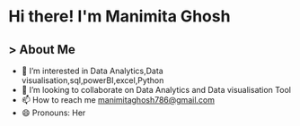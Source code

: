 # Hi there! I'm Manimita Ghosh
## > About Me
- 👀 I’m interested in Data Analytics,Data visualisation,sql,powerBI,excel,Python
- 💞️ I’m looking to collaborate on Data Analytics and Data visualisation Tool
- 📫 How to reach me manimitaghosh786@gmail.com
- 😄 Pronouns: Her


<!---
Manimita-Ghosh/Manimita-Ghosh is a ✨ special ✨ repository because its `README.md` (this file) appears on your GitHub profile.
You can click the Preview link to take a look at your changes.
--->
